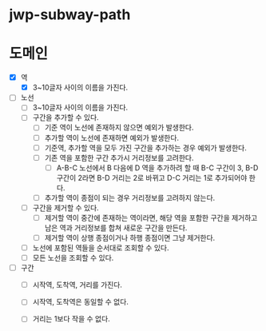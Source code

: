# jwp-subway-path

# 도메인

- [x] 역
  - [x] 3~10글자 사이의 이름을 가진다.

- [ ] 노선
  - [ ] 3~10글자 사이의 이름을 가진다.
  - [ ] 구간을 추가할 수 있다.
    - [ ] 기준 역이 노선에 존재하지 않으면 예외가 발생한다.
    - [ ] 추가할 역이 노선에 존재하면 예외가 발생한다.
    - [ ] 기준역, 추가할 역을 모두 가진 구간을 추가하는 경우 예외가 발생한다.
    - [ ] 기존 역을 포함한 구간 추가시 거리정보를 고려한다.
      - [ ] A-B-C 노선에서 B 다음에 D 역을 추가하려 할 때 B-C 구간이 3, B-D 구간이 2라면 B-D 거리는 2로 바뀌고 D-C 거리는 1로 추가되어야 한다.
    - [ ] 추가할 역이 종점이 되는 경우 거리정보를 고려하지 않는다.
  - [ ] 구간을 제거할 수 있다.
    - [ ] 제거할 역이 중간에 존재하는 역이라면, 해당 역을 포함한 구간을 제거하고 남은 역과 거리정보를 합쳐 새로운 구간을 만든다.
    - [ ] 제거할 역이 상행 종점이거나 하행 종점이면 그냥 제거한다.
  - [ ] 노선에 포함된 역들을 순서대로 조회할 수 있다.
  - [ ] 모든 노선을 조회할 수 있다.

- [ ] 구간
  - [ ] 시작역, 도착역, 거리를 가진다.
  - [ ] 시작역, 도착역은 동일할 수 없다.
  - [ ] 거리는 1보다 작을 수 없다.
 